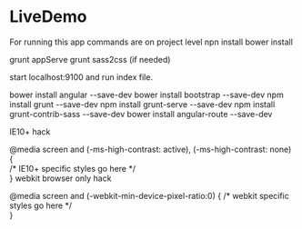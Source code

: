 # LiveDemo

For running this app commands are on project level
npn install
bower install

grunt appServe
grunt sass2css (if needed)

start localhost:9100 and run index file.

bower install angular --save-dev
bower install bootstrap --save-dev
npm install grunt --save-dev
npm install grunt-serve --save-dev
npm install grunt-contrib-sass --save-dev
bower install angular-route --save-dev

IE10+ hack

 @media screen and (-ms-high-contrast: active), (-ms-high-contrast: none) {  
  /* IE10+ specific styles go here */  
}
webkit browser only hack

@media screen and (-webkit-min-device-pixel-ratio:0) {
  /* webkit specific styles go here */  
}


